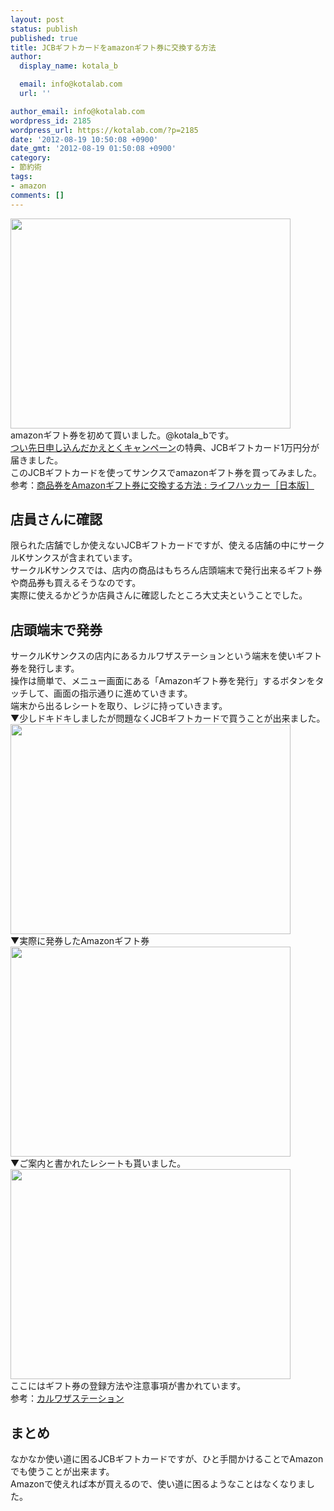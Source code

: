 ```yaml
---
layout: post
status: publish
published: true
title: JCBギフトカードをamazonギフト券に交換する方法
author:
  display_name: kotala_b

  email: info@kotalab.com
  url: ''

author_email: info@kotalab.com
wordpress_id: 2185
wordpress_url: https://kotalab.com/?p=2185
date: '2012-08-19 10:50:08 +0900'
date_gmt: '2012-08-19 01:50:08 +0900'
category:
- 節約術
tags:
- amazon
comments: []
---
```

<p><a href="https://kotalab.com/wp-content/uploads/jcbgiftcaard_120819.jpg" target="_blank"><img src="https://kotalab.com/wp-content/uploads/jcbgiftcaard_120819.jpg" alt="" title="jcbgiftcaard_120819" width="448" height="336" class="alignnone size-full wp-image-2191" /></a><br />
amazonギフト券を初めて買いました。@kotala_bです。<br />
<a href="https://kotalab.com/softbank-welcome-norikae" title="【SoftBank】のりかえ割とかえとくキャンペーン合わせて2年間基本料無料！" target="_blank">つい先日申し込んだかえとくキャンペーン</a>の特典、JCBギフトカード1万円分が届きました。<br />
このJCBギフトカードを使ってサンクスでamazonギフト券を買ってみました。<br />
参考：<a href="https://www.lifehacker.jp/2012/07/120709amazongiftcard.html" target="_blank">商品券をAmazonギフト券に交換する方法 : ライフハッカー［日本版］</a><br />
</p>
<!--more-->
<h2>店員さんに確認</h2>
<p>限られた店舗でしか使えないJCBギフトカードですが、使える店舗の中にサークルKサンクスが含まれています。<br />
サークルKサンクスでは、店内の商品はもちろん店頭端末で発行出来るギフト券や商品券も買えるそうなのです。<br />
実際に使えるかどうか店員さんに確認したところ大丈夫ということでした。</p>
<h2>店頭端末で発券</h2>
<p>サークルKサンクスの店内にあるカルワザステーションという端末を使いギフト券を発行します。<br />
操作は簡単で、メニュー画面にある「Amazonギフト券を発行」するボタンをタッチして、画面の指示通りに進めていきます。<br />
端末から出るレシートを取り、レジに持っていきます。<br />
▼少しドキドキしましたが問題なくJCBギフトカードで買うことが出来ました。<br />
<a href="https://kotalab.com/wp-content/uploads/jcbgiftcaard_120819_01.jpg" target="_blank"><img src="https://kotalab.com/wp-content/uploads/jcbgiftcaard_120819_01.jpg" alt="" title="jcbgiftcaard_120819_01" width="448" height="336" class="alignnone size-full wp-image-2192" /></a><br />
▼実際に発券したAmazonギフト券<br />
<a href="https://kotalab.com/wp-content/uploads/jcbgiftcaard_120819_02.jpg" target="_blank"><img src="https://kotalab.com/wp-content/uploads/jcbgiftcaard_120819_02.jpg" alt="" title="jcbgiftcaard_120819_02" width="448" height="336" class="alignnone size-full wp-image-2193" /></a><br />
▼ご案内と書かれたレシートも貰いました。<br />
<a href="https://kotalab.com/wp-content/uploads/jcbgiftcaard_120819_03.jpg" target="_blank"><img src="https://kotalab.com/wp-content/uploads/jcbgiftcaard_120819_03.jpg" alt="" title="jcbgiftcaard_120819_03" width="448" height="336" class="alignnone size-full wp-image-2190" /></a><br />
ここにはギフト券の登録方法や注意事項が書かれています。<br />
参考：<a href="http://karuwaza.jp/m-cksu/static/pc/kst/index.html" target="_blank">カルワザステーション</a></p>
<h2>まとめ</h2>
<p>なかなか使い道に困るJCBギフトカードですが、ひと手間かけることでAmazonでも使うことが出来ます。<br />
Amazonで使えれば本が買えるので、使い道に困るようなことはなくなりました。</p>
